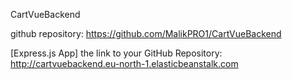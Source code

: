 CartVueBackend

github repository:
https://github.com/MalikPRO1/CartVueBackend

[Express.js App] the link to your GitHub Repository:
http://cartvuebackend.eu-north-1.elasticbeanstalk.com